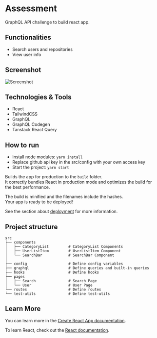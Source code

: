 # Assessment

GraphQL API challenge to build react app.

## Functionalities

- Search users and repositories
- View user info

## Screenshot
![Screenshot](screenshot.gif)

## Technologies & Tools

- React
- TailwindCSS
- GraphQL
- GraphQL Codegen
- Tanstack React Query

## How to run

- Install node modules: `yarn install`
- Replace github api key in the src/config with your own access key
- Start the project: `yarn start`

Builds the app for production to the `build` folder.\
It correctly bundles React in production mode and optimizes the build for the best performance.

The build is minified and the filenames include the hashes.\
Your app is ready to be deployed!

See the section about [deployment](https://facebook.github.io/create-react-app/docs/deployment) for more information.

## Project structure

```
src
├── components
│   ├── CategoryList         # CategoryList Components
│   ├── UserListItem         # UserListItem Component
│   └── SearchBar            # SearchBar Component
│
├── config                   # Define config variables
├── graphql                  # Define queries and built-in queries
├── hooks                    # Define hooks
├── pages
│   ├── Search               # Search Page
│   └── User                 # User Page
└── routes                   # Define routes
└── test-utils               # Define test-utils
```
## Learn More

You can learn more in the [Create React App documentation](https://facebook.github.io/create-react-app/docs/getting-started).

To learn React, check out the [React documentation](https://reactjs.org/).
